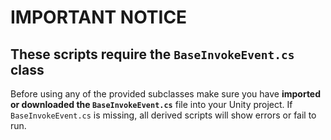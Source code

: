 # IMPORTANT NOTICE

## These scripts **require the `BaseInvokeEvent.cs` class**
Before using any of the provided subclasses make sure you have **imported or downloaded the `BaseInvokeEvent.cs`** file into your Unity project.
If `BaseInvokeEvent.cs` is missing, all derived scripts will show errors or fail to run.
